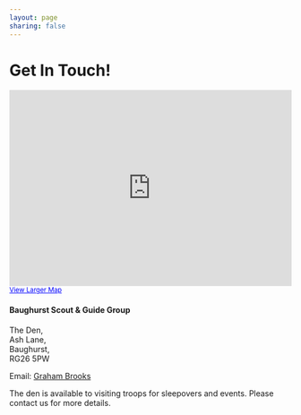 ```yaml
---
layout: page
sharing: false
---
```


# Get In Touch!



<section class="span5">

<iframe width="100%" height="350" frameborder="0" scrolling="no" marginheight="0" marginwidth="0" src="https://maps.google.co.uk/maps?f=q&amp;source=s_q&amp;hl=en&amp;geocode=&amp;q=RG26+5PW+&amp;aq=&amp;sll=52.8382,-2.327815&amp;sspn=9.590304,23.269043&amp;t=m&amp;ie=UTF8&amp;hq=&amp;hnear=Baughurst+RG26+5PW,+United+Kingdom&amp;ll=51.355194,-1.166632&amp;spn=0.00469,0.00912&amp;z=16&amp;output=embed"></iframe><br /><small><a href="https://maps.google.co.uk/maps?f=q&amp;source=embed&amp;hl=en&amp;geocode=&amp;q=RG26+5PW+&amp;aq=&amp;sll=52.8382,-2.327815&amp;sspn=9.590304,23.269043&amp;t=m&amp;ie=UTF8&amp;hq=&amp;hnear=Baughurst+RG26+5PW,+United+Kingdom&amp;ll=51.355194,-1.166632&amp;spn=0.00469,0.00912&amp;z=16" style="color:#0000FF;text-align:left">View Larger Map</a></small>

</section>

<section class="span6">

#### Baughurst Scout & Guide Group  
The Den,   
Ash Lane,  
Baughurst,  
RG26 5PW  

Email: [Graham Brooks](mailto:graham.brooks7@btinternet.com) 


The den is available to visiting troops for sleepovers and events. Please contact us for more details.


</section>